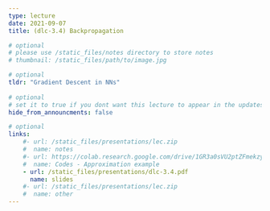 ```yaml
---
type: lecture
date: 2021-09-07
title: (dlc-3.4) Backpropagation

# optional
# please use /static_files/notes directory to store notes
# thumbnail: /static_files/path/to/image.jpg

# optional
tldr: "Gradient Descent in NNs"
  
# optional
# set it to true if you dont want this lecture to appear in the updates section
hide_from_announcments: false

# optional
links: 
    #- url: /static_files/presentations/lec.zip
    #  name: notes
    #- url: https://colab.research.google.com/drive/1GR3a0sVU2ptZFmekzysWozHo9N12j7Kl?usp=sharing
    #  name: Codes - Approximation example
    - url: /static_files/presentations/dlc-3.4.pdf
      name: slides
    #- url: /static_files/presentations/lec.zip
    #  name: other
---
```


